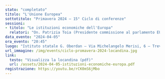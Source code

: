 ```yaml
---
stato: "completato"
titolo: "L'Unione Europea"
sottotitolo: "Primavera 2024 — 15° Ciclo di conferenze"
sessioni:
- titolo: "Le istituzioni economiche dell'Europa"
  relatori: "On. Patrizia Toia (Presidente commissione al parlamento EU)"
data_evento: "2024-04-05"
ora_evento: "20:45"
luogo: "Istituto statale G. Oberdan — Via Michelangelo Merisi, 6 — Treviglio (BG)"
url_immagine: /img/events/ciclo-promavera-2024-locandina.jpg
link:
  testo: "Visualizza la locandina (pdf)"
  url: /assets/2024-04-05-istituzioni-economiche-europa.pdf
registrazione: https://youtu.be/rCK0mS6jMbo
---
```

